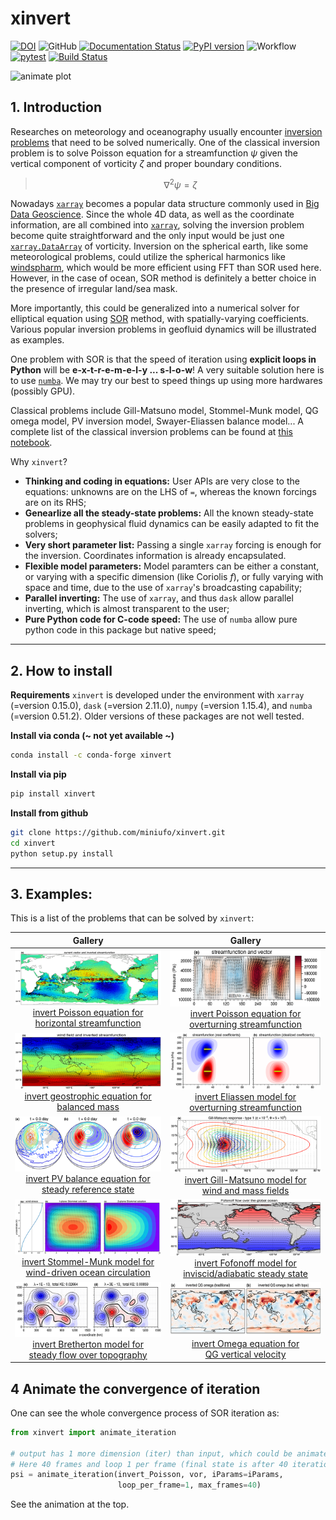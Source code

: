 # xinvert

[![DOI](https://zenodo.org/badge/323045845.svg)](https://zenodo.org/badge/latestdoi/323045845)
![GitHub](https://img.shields.io/github/license/miniufo/xinvert)
[![Documentation Status](https://readthedocs.org/projects/xinvert/badge/?version=latest)](https://xinvert.readthedocs.io/en/latest/?badge=latest)
[![PyPI version](https://badge.fury.io/py/xinvert.svg)](https://badge.fury.io/py/xinvert)
![Workflow](https://github.com/miniufo/xinvert/actions/workflows/python-publish.yml/badge.svg)
[![pytest](https://github.com/miniufo/xinvert/actions/workflows/tests.yml/badge.svg)](https://github.com/miniufo/xinvert/actions/workflows/tests.yml)
[![Build Status](https://app.travis-ci.com/miniufo/xinvert.svg?branch=master)](https://app.travis-ci.com/miniufo/xinvert)

![animate plot](https://raw.githubusercontent.com/miniufo/xinvert/master/pics/animateConverge.gif)


## 1. Introduction
Researches on meteorology and oceanography usually encounter [inversion problems](https://doi.org/10.1017/CBO9780511629570) that need to be solved numerically.  One of the classical inversion problem is to solve Poisson equation for a streamfunction $\psi$ given the vertical component of vorticity $\zeta$ and proper boundary conditions.

> $$\nabla^2\psi=\zeta$$

Nowadays [`xarray`](http://xarray.pydata.org/en/stable/) becomes a popular data structure commonly used in [Big Data Geoscience](https://pangeo.io/).  Since the whole 4D data, as well as the coordinate information, are all combined into [`xarray`](http://xarray.pydata.org/en/stable/), solving the inversion problem become quite straightforward and the only input would be just one [`xarray.DataArray`](http://xarray.pydata.org/en/stable/) of vorticity.  Inversion on the spherical earth, like some meteorological problems, could utilize the spherical harmonics like [windspharm](https://github.com/ajdawson/windspharm), which would be more efficient using FFT than SOR used here.  However, in the case of ocean, SOR method is definitely a better choice in the presence of irregular land/sea mask.

More importantly, this could be generalized into a numerical solver for elliptical equation using [SOR](https://mathworld.wolfram.com/SuccessiveOverrelaxationMethod.html) method, with spatially-varying coefficients.  Various popular inversion problems in geofluid dynamics will be illustrated as examples.

One problem with SOR is that the speed of iteration using **explicit loops in Python** will be **e-x-t-r-e-m-e-l-y ... s-l-o-w**!  A very suitable solution here is to use [`numba`](https://numba.pydata.org/).  We may try our best to speed things up using more hardwares (possibly GPU).

Classical problems include Gill-Matsuno model, Stommel-Munk model, QG omega model, PV inversion model, Swayer-Eliassen balance model...  A complete list of the classical inversion problems can be found at [this notebook](./docs/source/notebooks/Introduction.ipynb).

Why `xinvert`?

- **Thinking and coding in equations:** User APIs are very close to the equations: unknowns are on the LHS of `=`, whereas the known forcings are on its RHS;
- **Genearlize all the steady-state problems:** All the known steady-state problems in geophysical fluid dynamics can be easily adapted to fit the solvers;
- **Very short parameter list:** Passing a single `xarray` forcing is enough for the inversion.  Coordinates information is already encapsulated.
- **Flexible model parameters:** Model paramters can be either a constant, or varying with a specific dimension (like Coriolis $f$), or fully varying with space and time, due to the use of `xarray`'s broadcasting capability;
- **Parallel inverting:** The use of `xarray`, and thus `dask` allow parallel inverting, which is almost transparent to the user;
- **Pure Python code for C-code speed:** The use of `numba` allow pure python code in this package but native speed;

---
## 2. How to install
**Requirements**
`xinvert` is developed under the environment with `xarray` (=version 0.15.0), `dask` (=version 2.11.0), `numpy` (=version 1.15.4), and `numba` (=version 0.51.2).  Older versions of these packages are not well tested.


**Install via conda (~ not yet available ~)**
```bash
conda install -c conda-forge xinvert
```

**Install via pip**
```bash
pip install xinvert
```

**Install from github**
```bash
git clone https://github.com/miniufo/xinvert.git
cd xinvert
python setup.py install
```


---
## 3. Examples:
This is a list of the problems that can be solved by `xinvert`:

|    Gallery    |    Gallery    |
| :-----------: | :-----------: |
| <img src="./pics/Gallery_Streamfunction.png" width="360"><br/>[invert Poisson equation for<br/> horizontal streamfunction](./docs/source/notebooks/01_Poisson_equation_horizontal.ipynb) | <img src="./pics/Gallery_Overturning.png" width="360"><br/>[invert Poisson equation for<br/> overturning streamfunction](./docs/source/notebooks/02_Poisson_equation_vertical.ipynb) |
| <img src="./pics/Gallery_balanceMass.png" width="360"><br/>[invert geostrophic equation for<br/> balanced mass](./docs/source/notebooks/03_Balanced_mass_and_flow.ipynb) | <img src="./pics/Gallery_Eliassen.png" width="360"><br/>[invert Eliassen model for<br/> overturning streamfunction](./docs/source/notebooks/04_Eliassen_model.ipynb) |
| <img src="./pics/Gallery_SWMReference.png" width="360"><br/>[invert PV balance equation for<br/> steady reference state](./docs/source/notebooks/05_reference_SWM.ipynb)| <img src="./pics/Gallery_GillMatsuno.png" width="360"><br/>[invert Gill-Matsuno model for<br/> wind and mass fields](./docs/source/notebooks/07_Gill_Matsuno_model.ipynb) |
| <img src="./pics/Gallery_StommelMunk.png" width="360"><br/>[invert Stommel-Munk model for<br/> wind-driven ocean circulation](./docs/source/notebooks/08_Stommel_Munk_model.ipynb) | <img src="./pics/Gallery_Fofonoff.png" width="360"><br/>[invert Fofonoff model for<br/> inviscid/adiabatic steady state](./docs/source/notebooks/09_Fofonoff_flow.ipynb) |
| <img src="./pics/Gallery_Bretherton.png" width="360"><br/>[invert Bretherton model for<br/> steady flow over topography](./docs/source/notebooks/10_Bretherton_flow_over_topography.ipynb) | <img src="./pics/Gallery_Omega.png" width="360"><br/>[invert Omega equation for<br/> QG vertical velocity](./docs/source/notebooks/11_Omega_equation.ipynb) |



## 4 Animate the convergence of iteration
One can see the whole convergence process of SOR iteration as:
```python
from xinvert import animate_iteration

# output has 1 more dimension (iter) than input, which could be animated over.
# Here 40 frames and loop 1 per frame (final state is after 40 iterations) is used.
psi = animate_iteration(invert_Poisson, vor, iParams=iParams,
                        loop_per_frame=1, max_frames=40)
```

See the animation at the top.